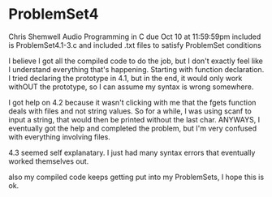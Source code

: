 # ProblemSet4
Chris Shemwell
Audio Programming in C
due Oct 10 at 11:59:59pm
included is 
ProblemSet4.1-3.c
and included .txt files to satisfy ProblemSet conditions

I believe I got all the compiled code to do the job, but I don't exactly feel like I understand everything that's happening.
Starting with function declaration. I tried declaring the prototype in 4.1, but in the end, it would only work withOUT the prototype, so I can assume my syntax is wrong somewhere.

I got help on 4.2 because it wasn't clicking with me that the fgets function deals with files and not string values. So for a while, I was using scanf to input a string, that would then be printed without the last char. ANYWAYS, I eventually got the help and completed the problem, but I'm very confused with everything involving files.

4.3 seemed self explanatary. I just had many syntax errors that eventually worked themselves out.

also my compiled code keeps getting put into my ProblemSets, I hope this is ok.
